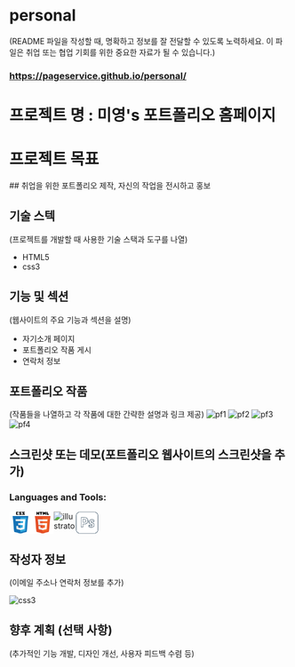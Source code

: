 # personal
(README 파일을 작성할 때, 명확하고 정보를 잘 전달할 수 있도록 노력하세요. 이 파일은 취업 또는 협업 기회를 위한 중요한 자료가 될 수 있습니다.)
### https://pageservice.github.io/personal/
# 프로젝트 명 : 미영's 포트폴리오 홈페이지
<h1>프로젝트 목표</h1>## 
취업을 위한 포트폴리오 제작, 자신의 작업을 전시하고 홍보

## 기술 스텍
(프로젝트를 개발할 때 사용한 기술 스택과 도구를 나열)
- HTML5
- css3

## 기능 및 섹션
(웹사이트의 주요 기능과 섹션을 설명)

- 자기소개 페이지
- 포트폴리오 작품 게시
- 연락처 정보

 
## 포트폴리오 작품
(작품들을 나열하고 각 작품에 대한 간략한 설명과 링크 제공)
![pf1](https://github.com/user-attachments/assets/95c97f27-f1f2-45e5-bc76-3c4bcff894ec)
![pf2](https://github.com/user-attachments/assets/e13f22d0-453f-4d21-82c5-2dca7d06556c)
![pf3](https://github.com/user-attachments/assets/3e09c8ca-d6ad-40c1-bafb-d7b7722cee0e)
![pf4](https://github.com/user-attachments/assets/88ac8d91-e64a-4e12-960d-c925be7103ed)


## 스크린샷 또는 데모(포트폴리오 웹사이트의 스크린샷을 추가)
<h3 align="left">Languages and Tools:</h3>
<p align="left" style="white-space: pre-line; display: flex;">
    <img src="https://raw.githubusercontent.com/devicons/devicon/master/icons/css3/css3-original-wordmark.svg" alt="css3" width="40" height="40"/>
    <img src="https://raw.githubusercontent.com/devicons/devicon/master/icons/html5/html5-original-wordmark.svg" alt="html5" width="40" height="40"/> 
    <img src="https://www.vectorlogo.zone/logos/adobe_illustrator/adobe_illustrator-icon.svg" alt="illustrator" width="40" height="40"/>  
    <img src="https://raw.githubusercontent.com/devicons/devicon/master/icons/photoshop/photoshop-line.svg" alt="photoshop" width="40" height="40"/> 
</p>


## 작성자 정보
(이메일 주소나 연락처 정보를 추가)

<img src="https://img.shields.io/badge/Gmail-D14836?style=for-the-badge&logo=gmail&logoColor=white" alt="css3" width="100" height="40"/>

## 향후 계획 (선택 사항)
(추가적인 기능 개발, 디자인 개선, 사용자 피드백 수렴 등)
